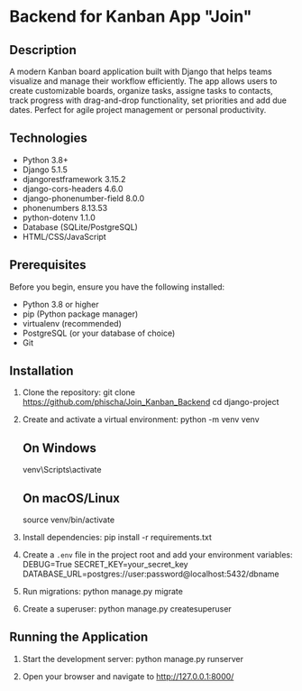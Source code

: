 # Backend for Kanban App "Join"

## Description
A modern Kanban board application built with Django that helps teams visualize and manage their workflow efficiently. 
The app allows users to create customizable boards, organize tasks, assigne tasks to contacts, track progress with drag-and-drop functionality, set priorities and add due dates. Perfect for agile project management or personal productivity.

## Technologies
- Python 3.8+
- Django 5.1.5
- djangorestframework 3.15.2
- django-cors-headers 4.6.0
- django-phonenumber-field 8.0.0
- phonenumbers 8.13.53
- python-dotenv 1.1.0
- Database (SQLite/PostgreSQL)
- HTML/CSS/JavaScript

## Prerequisites
Before you begin, ensure you have the following installed:
- Python 3.8 or higher
- pip (Python package manager)
- virtualenv (recommended)
- PostgreSQL (or your database of choice)
- Git

## Installation
1. Clone the repository:
   git clone https://github.com/phischa/Join_Kanban_Backend
   cd django-project

2. Create and activate a virtual environment:
   python -m venv venv
   
   ## On Windows
   venv\Scripts\activate
   
   ## On macOS/Linux
   source venv/bin/activate

3. Install dependencies:
   pip install -r requirements.txt

4. Create a `.env` file in the project root and add your environment variables:
   DEBUG=True
   SECRET_KEY=your_secret_key
   DATABASE_URL=postgres://user:password@localhost:5432/dbname

5. Run migrations:
   python manage.py migrate

6. Create a superuser:
   python manage.py createsuperuser

## Running the Application
1. Start the development server:
   python manage.py runserver

2. Open your browser and navigate to http://127.0.0.1:8000/
